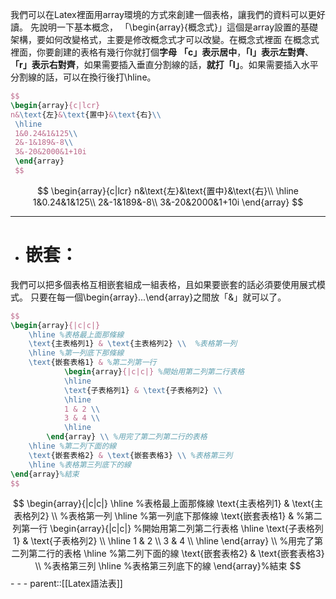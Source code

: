 我們可以在Latex裡面用array環境的方式來創建一個表格，讓我們的資料可以更好讀。
先說明一下基本概念，
「\\begin{array}{概念式}」這個是array設置的基礎架構，要如何改變格式，主要是修改概念式才可以改變。在概念式裡面 在概念式裡面，你要創建的表格有幾行你就打個**字母** **「c」表示居中**，**「l」表示左對齊**、**「r」表示右對齊**，如果需要插入垂直分割線的話，**就打「I」**。如果需要插入水平分割線的話，可以在換行後打\\hline。
```latex
$$
\begin{array}{c|lcr}
n&\text{左}&\text{置中}&\text{右}\\
 \hline
 1&0.24&1&125\\
 2&-1&189&-8\\
 3&-20&2000&1+10i
 \end{array}
 $$
```
$$
\begin{array}{c|lcr}
n&\text{左}&\text{置中}&\text{右}\\
 \hline
 1&0.24&1&125\\
 2&-1&189&-8\\
 3&-20&2000&1+10i
 \end{array}
 $$
- - -
- # 嵌套：
我們可以把多個表格互相嵌套組成一組表格，且如果要嵌套的話必須要使用展式模式。
只要在每一個\\begin{array}...\\end{array}之間放「&」就可以了。
```latex
$$
\begin{array}{|c|c|} 
	\hline %表格最上面那條線
	\text{主表格列1} & \text{主表格列2} \\  %表格第一列
	\hline %第一列底下那條線
	\text{嵌套表格1} & %第二列第一行
			\begin{array}{|c|c|} %開始用第二列第二行表格
			\hline 
			\text{子表格列1} & \text{子表格列2} \\ 
			\hline 
			1 & 2 \\ 
			3 & 4 \\ 
			\hline 
		\end{array} \\ %用完了第二列第二行的表格
	\hline %第二列下面的線
	\text{嵌套表格2} & \text{嵌套表格3} \\ %表格第三列
	\hline %表格第三列底下的線
\end{array}%結束
$$
```
$$
\begin{array}{|c|c|} 
	\hline %表格最上面那條線
	\text{主表格列1} & \text{主表格列2} \\  %表格第一列
	\hline %第一列底下那條線
	\text{嵌套表格1} & %第二列第一行
			\begin{array}{|c|c|} %開始用第二列第二行表格
			\hline 
			\text{子表格列1} & \text{子表格列2} \\ 
			\hline 
			1 & 2 \\ 
			3 & 4 \\ 
			\hline 
		\end{array} \\ %用完了第二列第二行的表格
	\hline %第二列下面的線
	\text{嵌套表格2} & \text{嵌套表格3} \\ %表格第三列
	\hline %表格第三列底下的線
\end{array}%結束
$$- - -
parent::[[Latex語法表]]